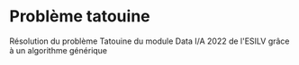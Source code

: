 # Problème tatouine

Résolution du problème Tatouine du module Data I/A 2022 de l'ESILV grâce à un algorithme générique
